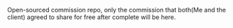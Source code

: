 Open-sourced commission repo, only the commission that both(Me and the client) agreed to share for free after complete will be here.